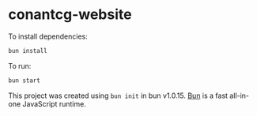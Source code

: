 # conantcg-website

To install dependencies:

```bash
bun install
```

To run:

```bash
bun start
```

This project was created using `bun init` in bun v1.0.15. [Bun](https://bun.sh) is a fast all-in-one JavaScript runtime.

